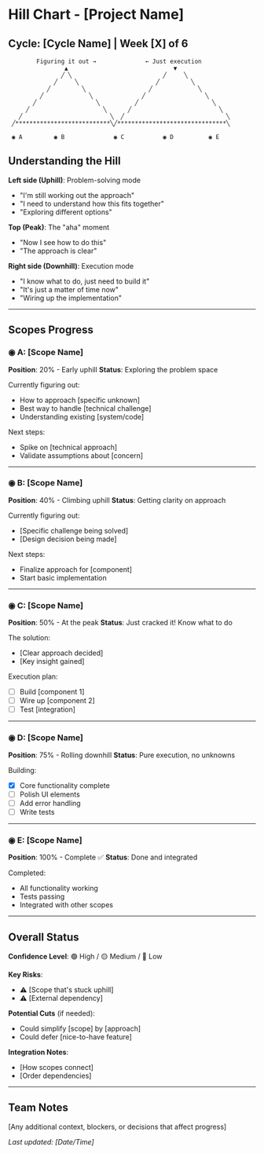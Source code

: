 # Hill Chart - [Project Name]

## Cycle: [Cycle Name] | Week [X] of 6

<!-- Hill charts show work progress from unknown to known to done -->

```
        Figuring it out →              ← Just execution
                ▲                              ▼
               ╱ ╲                          ╱     ╲
             ╱     ╲                      ╱         ╲
           ╱         ╲                  ╱             ╲
         ╱             ╲              ╱                 ╲
       ╱                 ╲          ╱                     ╲
     ╱                     ╲      ╱                         ╲
   ╱                         ╲  ╱                             ╲
 ╱***************************╲╱*******************************╲

 ◉ A         ◉ B              ◉ C           ◉ D          ◉ E
```

## Understanding the Hill

**Left side (Uphill)**: Problem-solving mode

- "I'm still working out the approach"
- "I need to understand how this fits together"
- "Exploring different options"

**Top (Peak)**: The "aha" moment

- "Now I see how to do this"
- "The approach is clear"

**Right side (Downhill)**: Execution mode

- "I know what to do, just need to build it"
- "It's just a matter of time now"
- "Wiring up the implementation"

---

## Scopes Progress

### ◉ A: [Scope Name]

**Position**: 20% - Early uphill **Status**: Exploring the problem space

Currently figuring out:

- How to approach [specific unknown]
- Best way to handle [technical challenge]
- Understanding existing [system/code]

Next steps:

- Spike on [technical approach]
- Validate assumptions about [concern]

---

### ◉ B: [Scope Name]

**Position**: 40% - Climbing uphill **Status**: Getting clarity on approach

Currently figuring out:

- [Specific challenge being solved]
- [Design decision being made]

Next steps:

- Finalize approach for [component]
- Start basic implementation

---

### ◉ C: [Scope Name]

**Position**: 50% - At the peak **Status**: Just cracked it! Know what to do

The solution:

- [Clear approach decided]
- [Key insight gained]

Execution plan:

- [ ] Build [component 1]
- [ ] Wire up [component 2]
- [ ] Test [integration]

---

### ◉ D: [Scope Name]

**Position**: 75% - Rolling downhill **Status**: Pure execution, no unknowns

Building:

- [x] Core functionality complete
- [ ] Polish UI elements
- [ ] Add error handling
- [ ] Write tests

---

### ◉ E: [Scope Name]

**Position**: 100% - Complete ✅ **Status**: Done and integrated

Completed:

- All functionality working
- Tests passing
- Integrated with other scopes

---

## Overall Status

**Confidence Level**: 🟢 High / 🟡 Medium / 🔴 Low

**Key Risks**:

- ⚠️ [Scope that's stuck uphill]
- ⚠️ [External dependency]

**Potential Cuts** (if needed):

- Could simplify [scope] by [approach]
- Could defer [nice-to-have feature]

**Integration Notes**:

- [How scopes connect]
- [Order dependencies]

---

## Team Notes

[Any additional context, blockers, or decisions that affect progress]

*Last updated: [Date/Time]*
